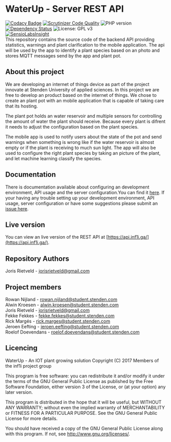 # WaterUp - Server REST API
[![Codacy Badge](https://api.codacy.com/project/badge/Grade/956ba2bc059b440b99c9eeb3f47d87eb)](https://www.codacy.com/app/jorisrietveld/WaterUpRestApi?utm_source=github.com&utm_medium=referral&utm_content=INF1I/WaterUpRestApi&utm_campaign=badger) [![Scrutinizer Code Quality](https://scrutinizer-ci.com/g/INF1I/WaterUpRestApi/badges/quality-score.png?b=master)](https://scrutinizer-ci.com/g/INF1I/WaterUpRestApi/?branch=master) ![PHP version](https://img.shields.io/badge/PHP%20version-7.1-brightgreen.svg) [![Dependency Status](https://gemnasium.com/badges/github.com/INF1I/WaterUpRestApi.svg)](https://gemnasium.com/github.com/INF1I/WaterUpRestApi) ![License: GPL v3](https://img.shields.io/badge/License-GPL%20v3-blue.svg)<br/>
[![SensioLabsInsight](https://insight.sensiolabs.com/projects/35029771-330a-4a72-aca2-c5cbddf57304/big.png)](https://insight.sensiolabs.com/projects/35029771-330a-4a72-aca2-c5cbddf57304)<br>
This repository contains the source code of the backend API providing statistics, warnings and
plant clarification to the mobile application. The api will be used by the app to identify a plant
species based on an photo and stores MQTT messages send by the app and plant pot.


## About this project
We are developing an internet of things device as part of the project
innovate at Stenden University of applied sciences. In this project
we are free to develop an product based on the internet of things.
We chose to create an plant pot with an mobile application that is
capable of taking care that its hosting.

The plant pot holds an water reservoir and multiple sensors for
controlling the amount of water the plant should receive. Because every
plant is difrent it needs to adjust the configuration based on the plant
species.

The mobile app is used to notify users about the state of the pot and
send warnings when something is wrong like if the water reservoir is
almost empty or if the plant is receiving to much sun light. The app
will also be used to configure the right plant species by taking an
picture of the plant, and let machine learning classify the species.

## Documentation
There is documentation available about configuring an development
environment, API usage and the server configuration.You can find
it [here](documentation/readme.md). If your having any trouble
setting up your development environment, API usage, server configuration
or have some suggestions please submit an [issue here](https://github.com/INF1I/WaterUp-RestApi/issues/new).

## Live version
You can view an live version of the REST API at [https://api.inf1i.ga/](https://api.inf1i.ga/).

## Repository Authors
Joris Rietveld - jorisrietveld@gmail.com<br>

## Project members
Rowan Nijland - rowan.nijland@student.stenden.com<br>
Alwin Kroesen - alwin.kroesen@student.stenden.com<br>
Joris Rietveld - jorisrietveld@gmail.com<br>
Fekke Fekkes - fekke.fekkes@student.stenden.com<br>
Rick Margés - rick.marges@student.stenden.com<br>
Jeroen Eefting - jeroen.eefting@student.stenden.com<br>
Roelof Doevendans - roelof.doevendans@student.stenden.com<br>

## Licencing
WaterUp - An IOT plant growing solution
Copyright (C) 2017 Members of the inf1i project group

This program is free software: you can redistribute it and/or modify
it under the terms of the GNU General Public License as published by
the Free Software Foundation, either version 3 of the License, or
(at your option) any later version.

This program is distributed in the hope that it will be useful,
but WITHOUT ANY WARRANTY; without even the implied warranty of
MERCHANTABILITY or FITNESS FOR A PARTICULAR PURPOSE.  See the
GNU General Public License for more details.

You should have received a copy of the GNU General Public License
along with this program.  If not, see <http://www.gnu.org/licenses/>.
